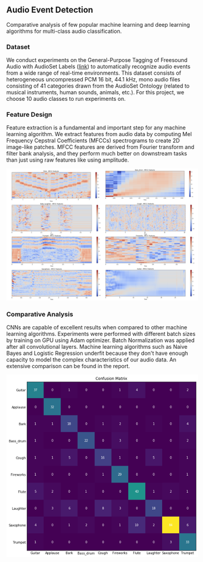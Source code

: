 ## Audio Event Detection
Comparative analysis of few popular machine learning and deep learning algorithms for multi-class audio classification.  

### Dataset
We conduct experiments on the General-Purpose Tagging of Freesound Audio with AudioSet Labels ([link](https://zenodo.org/record/2552860#.XfwJ8JNKjOT)) to automatically recognize audio events from a wide range of real-time environments. This dataset consists of heterogeneous uncompressed PCM 16 bit, 44.1 kHz, mono audio files consisting of 41  categories drawn from the AudioSet Ontology (related to musical instruments, human sounds, animals, etc.). For this project, we choose 10 audio classes to run experiments on.  

### Feature Design 
Feature extraction is a fundamental and important step for any machine learning algorithm. We extract features from audio data by computing Mel Frequency Cepstral Coefficients (MFCCs) spectrograms to create 2D image-like patches. MFCC features are derived from Fourier transform and filter bank analysis, and they perform much better on downstream tasks than just using raw features like using amplitude.  

![MFCC Features](https://github.com/harmanpreet93/audio_classification/blob/master/images/audio_features.png)


### Comparative Analysis  
CNNs are capable of excellent results when compared to other machine learning algorithms. Experiments were performed with different batch sizes by training on GPU using Adam optimizer. Batch Normalization was applied after all convolutional layers. Machine learning algorithms such as Naive Bayes and Logistic Regression underfit because they don't have enough capacity to model the complex characteristics of our audio data. An extensive comparison can be found in the report.

![Confusion Matrix](https://github.com/harmanpreet93/audio_classification/blob/master/images/confusion_matrix.png)
